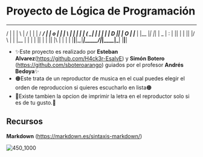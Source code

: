 # Proyecto de Lógica de Programación
  ____ __ __ ___   ____ ___  _     ____ ___________  
 /    |  |  |   \ |    /   \| |   |    / ___/      | 
|  o  |  |  |    \ |  |     | |    |  (   \_|      | 
|     |  |  |  D  ||  |  O  | |___ |  |\__  |_|  |_| 
|  _  |  :  |     ||  |     |     ||  |/  \ | |  |__ 
|  |  |     |     ||  |     |     ||  |\    | |  |  |
|__|__|\__,_|_____|____\___/|_____|____|\___| |__|__|
- ✨Este proyecto es realizado por **Esteban Alvarez**(https://github.com/H4ck3r-EsalvE) y **Simón Botero** (https://github.com/sboteroarango) guiados por el profesor **Andrés Bedoya**✨
- 🟠Este trata de un reproductor de musica en el cual puedes elegir el orden de reproduccion si quieres escucharlo en lista🟠
- 🌱Existe tambien la opcion de imprimir la letra en el reproductor solo si es de tu gusto.🌱


## Recursos 
**Markdown** (https://markdown.es/sintaxis-markdown/)

![450_1000](https://user-images.githubusercontent.com/77682919/114108272-5c8b0e00-9898-11eb-93f1-f0635d92a9c3.jpg)

